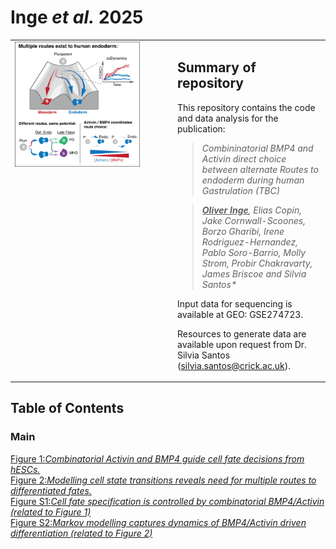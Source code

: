 # Inge _**et al.**_ 2025


<table>
  <tr>
    <td style="width: 50%; vertical-align: top;">
      <img src="./Abstract/Inge_et_al_Graphical_Abstract.png" alt="Graphical Abstract" style="width:100%; max-width:200px;" />
    </td>
    <td style="width: 50%; vertical-align: top; padding-left: 15px;">
      <p>  
        
  ## Summary of repository

  This repository contains the code and data analysis for the publication:

  > _Combininatorial BMP4 and Activin direct choice between alternate Routes to endoderm during human Gastrulation (TBC)_
  
  > _<ins>**Oliver Inge**</ins>, Elias Copin, Jake Cornwall-Scoones, Borzo Gharibi, Irene Rodriguez-Hernandez, Pablo Soro-Barrio, Molly Strom, Probir Chakravarty, James Briscoe and Silvia Santos*_

Input data for sequencing is available at GEO: GSE274723.

Resources to generate data are available upon request from Dr. Silvia Santos (silvia.santos@crick.ac.uk).    

   </p>
  </td>
  </tr>
</table>


## Table of Contents 
### Main  
[Figure 1:_Combinatorial Activin and BMP4 guide cell fate decisions from hESCs._](./Figure_1/Figure_1.ipynb)  
[Figure 2:_Modelling cell state transitions reveals need for multiple routes to differentiated fates._](./Figure_2/Figure_2.ipynb)  
[Figure S1:_Cell fate specification is controlled by combinatorial BMP4/Activin (related to Figure 1)_](./Figure_S1/Figure_S1.ipynb)  
[Figure S2:_Markov modelling captures dynamics of BMP4/Activin driven differentiation (related to Figure 2)_](./Figure_2/Figure_S2.ipynb)  


























